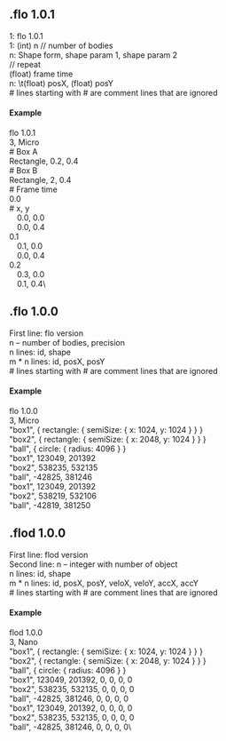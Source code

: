 ﻿## .flo 1.0.1
1: flo 1.0.1\
1: (int) n // number of bodies\
n: Shape form, shape param 1, shape param 2\
// repeat\
(float) frame time\
n: \t(float) posX, (float) posY\
\# lines starting with \# are comment lines that are ignored
#### Example
flo 1.0.1\
3, Micro\
\# Box A\
Rectangle, 0.2, 0.4\
\# Box B\
Rectangle, 2, 0.4\
\# Frame time\
0.0\
\# x, y\
&emsp;0.0, 0.0\
&emsp;0.0, 0.4\
0.1\
&emsp;0.1, 0.0\
&emsp;0.0, 0.4\
0.2\
&emsp;0.3, 0.0\
&emsp;0.1, 0.4\
## .flo 1.0.0
First line: flo version\
n – number of bodies, precision\
n lines: id, shape\
m * n lines: id, posX, posY\
\# lines starting with \# are comment lines that are ignored
#### Example
flo 1.0.0\
3, Micro\
"box1", { rectangle: { semiSize: { x: 1024, y: 1024 } } }\
"box2", { rectangle: { semiSize: { x: 2048, y: 1024 } } }\
"ball", { circle: { radius: 4096 } }\
"box1", 123049, 201392\
"box2", 538235, 532135\
"ball", -42825, 381246\
"box1", 123049, 201392\
"box2", 538219, 532106\
"ball", -42819, 381250
## .flod 1.0.0
First line: flod version\
Second line: n – integer with number of object\
n lines: id, shape\
m * n lines: id, posX, posY, veloX, veloY, accX, accY\
\# lines starting with \# are comment lines that are ignored
#### Example
flod 1.0.0\
3, Nano\
"box1", { rectangle: { semiSize: { x: 1024, y: 1024 } } }\
"box2", { rectangle: { semiSize: { x: 2048, y: 1024 } } }\
"ball", { circle: { radius: 4096 } }\
"box1", 123049, 201392, 0, 0, 0, 0\
"box2", 538235, 532135, 0, 0, 0, 0\
"ball", -42825, 381246, 0, 0, 0, 0\
"box1", 123049, 201392, 0, 0, 0, 0\
"box2", 538235, 532135, 0, 0, 0, 0\
"ball", -42825, 381246, 0, 0, 0, 0\